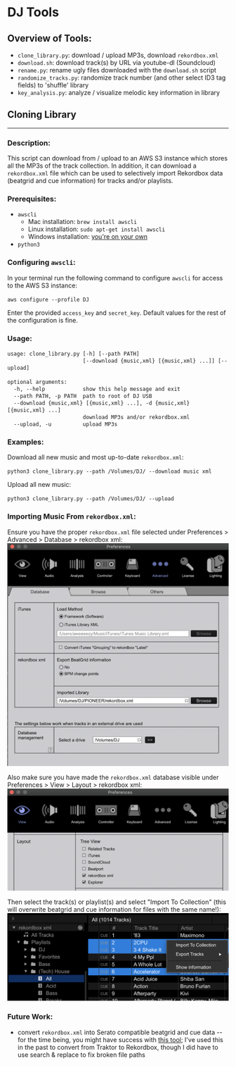 # DJ Tools

## Overview of Tools:
* `clone_library.py`: download / upload MP3s, download `rekordbox.xml`
* `download.sh`: download track(s) by URL via youtube-dl (Soundcloud)
* `rename.py`: rename ugly files downloaded with the `download.sh` script
* `randomize_tracks.py`: randomize track number (and other select ID3 tag fields) to 'shuffle' library
* `key_analysis.py`: analyze / visualize melodic key information in library

## Cloning Library
----------

### Description:
This script can download from / upload to an AWS S3 instance which stores all the MP3s of the track collection. In addition, it can download a `rekordbox.xml` file which can be used to selectively import Rekordbox data (beatgrid and cue information) for tracks and/or playlists.
### Prerequisites:
* `awscli`
    - Mac installation: `brew install awscli`
    - Linux installation: `sudo apt-get install awscli`
    - Windows installation: [you're on your own](https://docs.aws.amazon.com/cli/latest/userguide/install-cliv2-windows.html#cliv2-windows-install)
* `python3`

### Configuring `awscli`:
In your terminal run the following command to configure `awscli` for access to the AWS S3 instance:

`aws configure --profile DJ`

Enter the provided `access_key` and `secret_key`. Default values for the rest of the configuration is fine.

### Usage:
```
usage: clone_library.py [-h] [--path PATH]
                        [--download {music,xml} [{music,xml} ...]] [--upload]

optional arguments:
  -h, --help            show this help message and exit
  --path PATH, -p PATH  path to root of DJ USB
  --download {music,xml} [{music,xml} ...], -d {music,xml} [{music,xml} ...]
                        download MP3s and/or rekordbox.xml
  --upload, -u          upload MP3s
```

### Examples:
Download all new music and most up-to-date `rekordbox.xml`:

`python3 clone_library.py --path /Volumes/DJ/ --download music xml`

Upload all new music:

`python3 clone_library.py --path /Volumes/DJ/ --upload`

### Importing Music From `rekordbox.xml`:
Ensure you have the proper `rekordbox.xml` file selected under Preferences > Advanced > Database > rekordbox xml:
![alt text](images/Pioneer_Preferences_Database.png "Select XML database")


Also make sure you have made the `rekordbox.xml` database visible under Preferences > View > Layout > rekordbox xml:
![alt text](images/Pioneer_Preferences_View.png "Show XML database in side panel")

Then select the track(s) or playlist(s) and select "Import To Collection" (this will overwrite beatgrid and cue information for files with the same name!):
![alt text](images/Pioneer_Importing.png "Import XML data into collection")

### Future Work:
* convert `rekordbox.xml` into Serato compatible beatgrid and cue data -- for the time being, you might have success with [this tool](https://github.com/digital-dj-tools/dj-data-converter); I've used this in the past to convert from Traktor to Rekordbox, though I did have to use search & replace to fix broken file paths